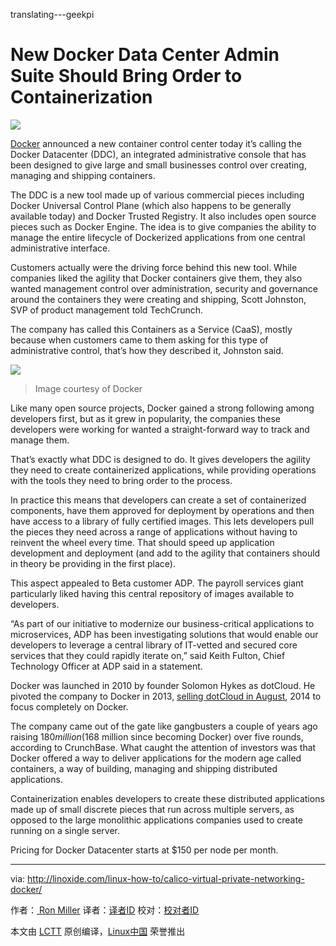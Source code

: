 translating---geekpi

New Docker Data Center Admin Suite Should Bring Order to Containerization
===============================================================================

![](https://tctechcrunch2011.files.wordpress.com/2016/02/shutterstock_119411227.jpg?w=738)

[Docker][1] announced a new container control center today it’s calling the Docker Datacenter (DDC), an integrated administrative console that has been designed to give large and small businesses control over creating, managing and shipping containers.

The DDC is a new tool made up of various commercial pieces including Docker Universal Control Plane (which also happens to be generally available today) and Docker Trusted Registry. It also includes open source pieces such as Docker Engine. The idea is to give companies the ability to manage the entire lifecycle of Dockerized applications from one central administrative interface.

Customers actually were the driving force behind this new tool. While companies liked the agility that Docker containers give them, they also wanted management control over administration, security and governance around the containers they were creating and shipping, Scott Johnston, SVP of product management told TechCrunch.

The company has called this Containers as a Service (CaaS), mostly because when customers came to them asking for this type of administrative control, that’s how they described it, Johnston said.


![](https://tctechcrunch2011.files.wordpress.com/2016/02/screen-shot-2016-02-23-at-7-56-54-am.png?w=680&h=401)

>Image courtesy of Docker

Like many open source projects, Docker gained a strong following among developers first, but as it grew in popularity, the companies these developers were working for wanted a straight-forward way to track and manage them.

That’s exactly what DDC is designed to do. It gives developers the agility they need to create containerized applications, while providing operations with the tools they need to bring order to the process.

In practice this means that developers can create a set of containerized components, have them approved for deployment by operations and then have access to a library of fully certified images. This lets developers pull the pieces they need across a range of applications without having to reinvent the wheel every time. That should speed up application development and deployment (and add to the agility that containers should in theory be providing in the first place).

This aspect appealed to Beta customer ADP. The payroll services giant particularly liked having this central repository of images available to developers.

“As part of our initiative to modernize our business-critical applications to microservices, ADP has been investigating solutions that would enable our developers to leverage a central library of IT-vetted and secured core services that they could rapidly iterate on,” said Keith Fulton, Chief Technology Officer at ADP said in a statement.

Docker was launched in 2010 by founder Solomon Hykes as dotCloud. He pivoted the company to Docker in 2013, [selling dotCloud in August][2], 2014 to focus completely on Docker.

The company came out of the gate like gangbusters a couple of years ago raising $180 million ($168 million since becoming Docker) over five rounds, according to CrunchBase. What caught the attention of investors was that Docker offered a way to deliver applications for the modern age called containers, a way of building, managing and shipping distributed applications.

Containerization enables developers to create these distributed applications made up of small discrete pieces that run across multiple servers, as opposed to the large monolithic applications companies used to create running on a single server.

Pricing for Docker Datacenter starts at $150 per node per month.

--------------------------------------------------------------------------------

via: http://linoxide.com/linux-how-to/calico-virtual-private-networking-docker/

作者：[ Ron Miller][a]
译者：[译者ID](https://github.com/译者ID)
校对：[校对者ID](https://github.com/校对者ID)

本文由 [LCTT](https://github.com/LCTT/TranslateProject) 原创编译，[Linux中国](https://linux.cn/) 荣誉推出

[a]:http://techcrunch.com/author/ron-miller/
[1]: https://www.docker.com/
[2]: http://techcrunch.com/2014/08/04/docker-sells-dotcloud-to-cloudcontrol-to-focus-on-core-container-business/


